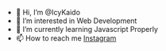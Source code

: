 - 👋 Hi, I’m @IcyKaido
- 👀 I’m interested in Web Development
- 🌱 I’m currently learning Javascript Properly
- 📫 How to reach me [Instagram](https://instagram.com/icy_kaido)
<!-- - 💞️ I’m looking to collaborate on ... -->
<!-- - 📫 How to reach me [Instagram](https://instagram.com/icy_kaido) -->

<!---
IcyKaido/IcyKaido is a ✨ special ✨ repository because its `README.md` (this file) appears on your GitHub profile.
You can click the Preview link to take a look at your changes.
--->
